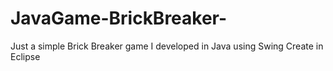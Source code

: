 # JavaGame-BrickBreaker-
Just a simple Brick Breaker game I developed in Java using Swing
Create in Eclipse  
